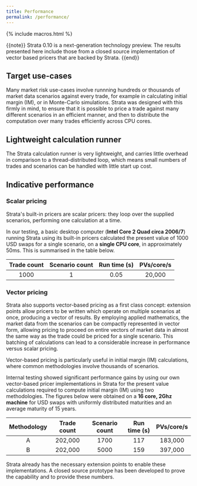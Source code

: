```yaml
---
title: Performance
permalink: /performance/
---
```


{% include macros.html %}

{{note}} Strata 0.10 is a next-generation technology preview.
The results presented here include those from a closed source implementation of vector based pricers that are backed by Strata. {{end}}


## Target use-cases

Many market risk use-cases involve runnning hundreds or thousands of market data scenarios against every trade,
for example in calculating initial margin (IM), or in Monte-Carlo simulations.
Strata was designed with this firmly in mind, to ensure that it is possible to price a trade against many different
scenarios in an efficient manner, and then to distribute the computation over many trades efficiently across CPU cores.


## Lightweight calculation runner

The Strata calculation runner is very lightweight, and carries little overhead in comparison to a thread-distributed
loop, which means small numbers of trades and scenarios can be handled with little start up cost.

## Indicative performance

### Scalar pricing

Strata's built-in pricers are scalar pricers: they loop over the supplied scenarios, performing one calculation at a time.

In our testing, a basic desktop computer (**Intel Core 2 Quad circa 2006/7**) running Strata using its built-in pricers
calculated the present value of 1000 USD swaps for a single scenario, on a **single CPU core**, in approximately 50ms.
This is summarised in the table below.

| Trade count |  Scenario count |  Run time (s) | PVs/core/s |
|:-----------:|:---------------:|:-------------:|:----------:|
| 1000        |              1  |     0.05      |   20,000   |


### Vector pricing

Strata also supports vector-based pricing as a first class concept: extension points allow pricers to be written which
operate on multiple scenarios at once, producing a vector of results. By employing applied mathematics, the market data
from the scenarios can be compactly represented in vector form, allowing pricing to proceed on entire vectors of
market data in almost the same way as the trade could be priced for a single scenario.
This batching of calculations can lead to a considerable increase in performance versus scalar pricing.

Vector-based pricing is particularly useful in initial margin (IM) calculations, where common methodologies
involve thousands of scenarios.

Internal testing showed significant performance gains by using our own vector-based pricer implementations in Strata
for the present value calculations required to compute initial margin (IM) using two methodologies.
The figures below were obtained on a **16 core, 2Ghz machine** for USD swaps with uniformly distributed
maturities and an average maturity of 15 years.

|  Methodology  | Trade count |  Scenario count |  Run time (s) | PVs/core/s |
|:-------------:|:-----------:|:---------------:|:-------------:|:----------:|
| A             |   202,000   |           1700  |     117       |   183,000  |
| B             |   202,000   |           5000  |     159       |   397,000  |

Strata already has the necessary extension points to enable these implementations.
A closed source prototype has been developed to prove the capability and to provide these numbers.
